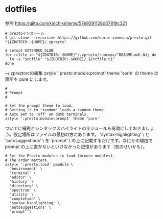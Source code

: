 # dotfiles

参照
https://qiita.com/kinchiki/items/57e9391128d07819c321

```
# preztoインストール
$ git clone --recursive https://github.com/sorin-ionescu/prezto.git "${ZDOTDIR:-$HOME}/.zprezto"

$ setopt EXTENDED_GLOB
for rcfile in "${ZDOTDIR:-$HOME}"/.zprezto/runcoms/^README.md(.N); do
  ln -s "$rcfile" "${ZDOTDIR:-$HOME}/.${rcfile:t}"
done
```

~/.zpreztorcの編集
zstyle ':prezto:module:prompt' theme 'sorin' の theme の箇所を pure にします。

```
#
# Prompt
#

# Set the prompt theme to load.
# Setting it to 'random' loads a random theme.
# Auto set to 'off' on dumb terminals.
zstyle ':prezto:module:prompt' theme 'pure'
```

ついでに補完とシンタックスハイライトのモジュールも有効にしておきましょう。設定場所はファイルの最初の方にあります。
'syntax-highlighting' \ と 'autosuggestions' \ を 'prompt' \ の上に記載するだけです。なにかの理由で prompt の上に書かないといけなかった記憶があります（気のせいかも）。

```
# Set the Prezto modules to load (browse modules).
# The order matters.
zstyle ':prezto:load' pmodule \
  'environment' \
  'terminal' \
  'editor' \
  'history' \
  'directory' \
  'spectrum' \
  'utility' \
  'completion' \
  'syntax-highlighting' \
  'autosuggestions' \
  'prompt' \
```

